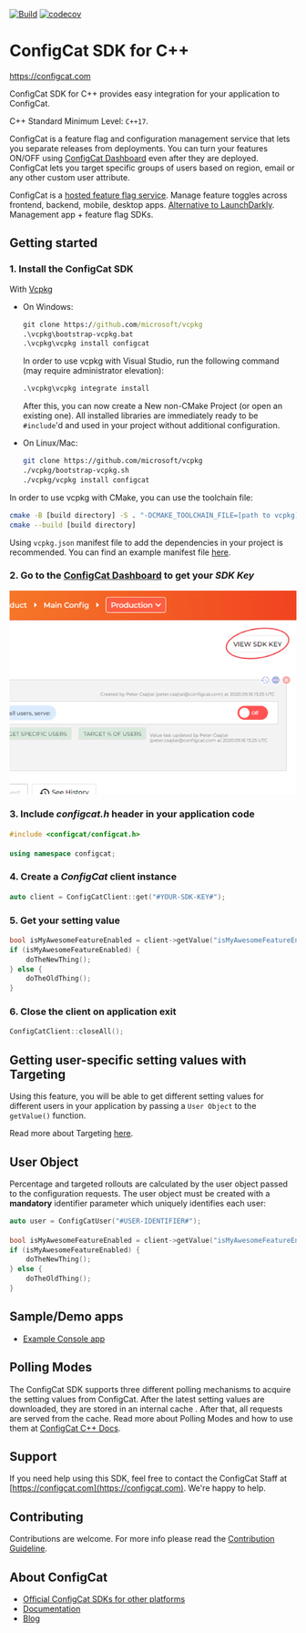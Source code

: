 
[![Build](https://img.shields.io/github/workflow/status/configcat/cpp-sdk/C++%20CI?logo=GitHub&label=windows%20%2F%20macos%20%2F%20linux)](https://github.com/configcat/cpp-sdk/actions/workflows/cpp-ci.yml)
[![codecov](https://codecov.io/gh/configcat/cpp-sdk/branch/main/graph/badge.svg?token=cvUgfof8k7)](https://codecov.io/gh/configcat/cpp-sdk)

# ConfigCat SDK for C++

https://configcat.com

ConfigCat SDK for C++ provides easy integration for your application to ConfigCat.

C++ Standard Minimum Level: `C++17`.

ConfigCat is a feature flag and configuration management service that lets you separate releases from deployments. You can turn your features ON/OFF using [ConfigCat Dashboard](http://app.configcat.com) even after they are deployed. ConfigCat lets you target specific groups of users based on region, email or any other custom user attribute.

ConfigCat is a [hosted feature flag service](http://configcat.com). Manage feature toggles across frontend, backend, mobile, desktop apps. [Alternative to LaunchDarkly](https://configcat.com/launchdarkly-vs-configcat). Management app + feature flag SDKs.

## Getting started

### 1. Install the ConfigCat SDK
With [Vcpkg](https://github.com/microsoft/vcpkg)

- On Windows:
  ```cmd
  git clone https://github.com/microsoft/vcpkg
  .\vcpkg\bootstrap-vcpkg.bat
  .\vcpkg\vcpkg install configcat
  ```

  In order to use vcpkg with Visual Studio,
  run the following command (may require administrator elevation):

  ```cmd
  .\vcpkg\vcpkg integrate install
  ```

  After this, you can now create a New non-CMake Project (or open an existing one).
  All installed libraries are immediately ready to be `#include`'d and used
  in your project without additional configuration.


- On Linux/Mac:
  ```bash
  git clone https://github.com/microsoft/vcpkg
  ./vcpkg/bootstrap-vcpkg.sh
  ./vcpkg/vcpkg install configcat
  ```

In order to use vcpkg with CMake, you can use the toolchain file:

```bash
cmake -B [build directory] -S . "-DCMAKE_TOOLCHAIN_FILE=[path to vcpkg]/scripts/buildsystems/vcpkg.cmake"
cmake --build [build directory]
```

Using `vcpkg.json` manifest file to add the dependencies in your project is recommended.
You can find an example manifest file [here](example/vcpkg.json).

### 2. Go to the <a href="https://app.configcat.com/sdkkey" target="_blank">ConfigCat Dashboard</a> to get your *SDK Key*
![SDK-KEY](https://raw.githubusercontent.com/ConfigCat/cpp-sdk/master/media/readme02-3.png "SDK-KEY")

### 3. Include *configcat.h* header in your application code
```cpp
#include <configcat/configcat.h>

using namespace configcat;
```

### 4. Create a *ConfigCat* client instance
```cpp
auto client = ConfigCatClient::get("#YOUR-SDK-KEY#");
```

### 5. Get your setting value
```cpp
bool isMyAwesomeFeatureEnabled = client->getValue("isMyAwesomeFeatureEnabled", false);
if (isMyAwesomeFeatureEnabled) {
    doTheNewThing();
} else {
    doTheOldThing();
}
```
### 6. Close the client on application exit
```cpp
ConfigCatClient::closeAll();
```

## Getting user-specific setting values with Targeting
Using this feature, you will be able to get different setting values for different users in your application by passing a `User Object` to the `getValue()` function.

Read more about Targeting [here](https://configcat.com/docs/advanced/targeting/).

## User Object
Percentage and targeted rollouts are calculated by the user object passed to the configuration requests.
The user object must be created with a **mandatory** identifier parameter which uniquely identifies each user:
```cpp
auto user = ConfigCatUser("#USER-IDENTIFIER#");

bool isMyAwesomeFeatureEnabled = client->getValue("isMyAwesomeFeatureEnabled", false, &user);
if (isMyAwesomeFeatureEnabled) {
    doTheNewThing();
} else {
    doTheOldThing();
}
```

## Sample/Demo apps
* [Example Console app](https://github.com/ConfigCat/cpp-sdk/tree/main/example/)

## Polling Modes
The ConfigCat SDK supports three different polling mechanisms to acquire the setting values from ConfigCat. After the latest setting values are downloaded, they are stored in an internal cache . After that, all requests are served from the cache. Read more about Polling Modes and how to use them at [ConfigCat C++ Docs](https://configcat.com/docs/sdk-reference/cpp/).

## Support
If you need help using this SDK, feel free to contact the ConfigCat Staff at [https://configcat.com](https://configcat.com). We're happy to help.

## Contributing
Contributions are welcome. For more info please read the [Contribution Guideline](CONTRIBUTING.md).

## About ConfigCat
- [Official ConfigCat SDKs for other platforms](https://github.com/configcat)
- [Documentation](https://configcat.com/docs)
- [Blog](https://configcat.com/blog)
